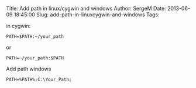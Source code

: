 Title: Add path in linux/cygwin and windows
Author: SergeM
Date: 2013-06-09 18:45:00
Slug: add-path-in-linuxcygwin-and-windows
Tags: 


in cygwin:

```
PATH=$PATH:~/your_path
```

or

```
PATH=~/your_path:$PATH
```

Add path windows
```
PATH=%PATH%;C:\Your_Path;
```